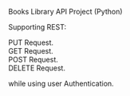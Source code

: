 Books Library API Project (Python)

Supporting REST:

PUT    Request.<br />
GET    Request.<br />
POST   Request.<br />
DELETE Request.

while using user Authentication.
